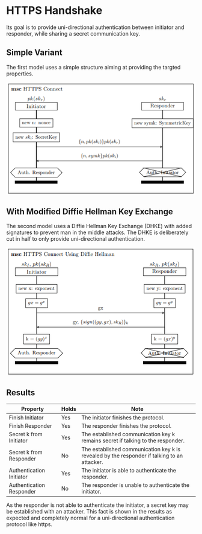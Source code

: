 
# HTTPS Handshake

Its goal is to provide uni-directional authentication between initiator and responder, while sharing a secret communication key.

## Simple Variant

The first model uses a simple structure aiming at providing the targted properties.

![MSC of ...](/msc/msc_https.png)

## With Modified Diffie Hellman Key Exchange

The second model uses a Diffie Hellman Key Exchange (DHKE) with added signatures to prevent man in the middle attacks. 
The DHKE is deliberately cut in half to only provide uni-directional authentication.

![MSC of ...](/msc/msc_https_dh.png)

## Results

| Property  | Holds | Note |
| ------------- | ------------- | ------------- |
| Finish Initiator | Yes  | The initiator finishes the protocol. |
| Finish Responder | Yes  | The responder finishes the protocol. |
| Secret k from Initiator | Yes  | The established communication key k remains secret if talking to the responder. |
| Secret k from Responder | No  | The established communication key k is revealed by the responder if talking to an attacker. |
| Authentication Initiator  | Yes  | The initiator is able to authenticate the responder. |
| Authentication Responder  | No  | The responder is unable to authenticate the initiator. |

As the responder is not able to authenticate the initiator, a secret key may be established with an attacker.
This fact is shown in the results as expected and completely normal for a uni-directional authentication protocol like https.
